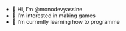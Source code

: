 - 👋 Hi, I’m @monodevyassine
- 👀 I’m interested in making games
- 🌱 I’m currently learning how to programme


